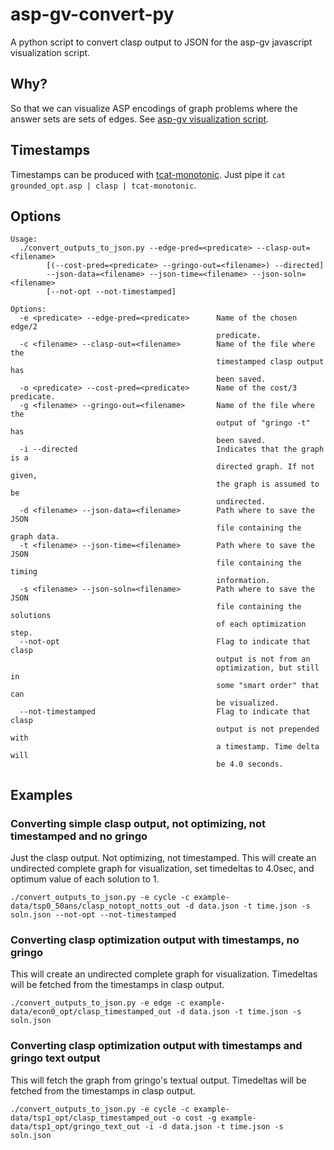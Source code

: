 asp-gv-convert-py
=================

A python script to convert clasp output to JSON for the asp-gv javascript visualization script.

Why?
----

So that we can visualize ASP encodings of graph problems where the answer sets are sets of edges.
See [asp-gv visualization script](https://github.com/vukk/asp-gv).

Timestamps
----------

Timestamps can be produced with [tcat-monotonic](https://github.com/vukk/tcat-monotonic).
Just pipe it ``cat grounded_opt.asp | clasp | tcat-monotonic``.

Options
-------

```
Usage:
  ./convert_outputs_to_json.py --edge-pred=<predicate> --clasp-out=<filename>
        [(--cost-pred=<predicate> --gringo-out=<filename>) --directed]
        --json-data=<filename> --json-time=<filename> --json-soln=<filename>
        [--not-opt --not-timestamped]

Options:
  -e <predicate> --edge-pred=<predicate>      Name of the chosen edge/2
                                              predicate.
  -c <filename> --clasp-out=<filename>        Name of the file where the
                                              timestamped clasp output has
                                              been saved.
  -o <predicate> --cost-pred=<predicate>      Name of the cost/3 predicate.
  -g <filename> --gringo-out=<filename>       Name of the file where the
                                              output of "gringo -t" has
                                              been saved.
  -i --directed                               Indicates that the graph is a
                                              directed graph. If not given,
                                              the graph is assumed to be
                                              undirected.
  -d <filename> --json-data=<filename>        Path where to save the JSON
                                              file containing the graph data.
  -t <filename> --json-time=<filename>        Path where to save the JSON
                                              file containing the timing
                                              information.
  -s <filename> --json-soln=<filename>        Path where to save the JSON
                                              file containing the solutions
                                              of each optimization step.
  --not-opt                                   Flag to indicate that clasp
                                              output is not from an
                                              optimization, but still in
                                              some "smart order" that can
                                              be visualized.
  --not-timestamped                           Flag to indicate that clasp
                                              output is not prepended with
                                              a timestamp. Time delta will
                                              be 4.0 seconds.
```

Examples
--------

### Converting simple clasp output, not optimizing, not timestamped and no gringo ###

Just the clasp output. Not optimizing, not timestamped.
This will create an undirected complete graph for visualization, set timedeltas to 4.0sec, and optimum value of each solution to 1.

```
./convert_outputs_to_json.py -e cycle -c example-data/tsp0_50ans/clasp_notopt_notts_out -d data.json -t time.json -s soln.json --not-opt --not-timestamped
```

### Converting clasp optimization output with timestamps, no gringo ###

This will create an undirected complete graph for visualization.
Timedeltas will be fetched from the timestamps in clasp output.

```
./convert_outputs_to_json.py -e edge -c example-data/econ0_opt/clasp_timestamped_out -d data.json -t time.json -s soln.json
```

### Converting clasp optimization output with timestamps and gringo text output ###

This will fetch the graph from gringo's textual output.
Timedeltas will be fetched from the timestamps in clasp output.

```
./convert_outputs_to_json.py -e cycle -c example-data/tsp1_opt/clasp_timestamped_out -o cost -g example-data/tsp1_opt/gringo_text_out -i -d data.json -t time.json -s soln.json
```

